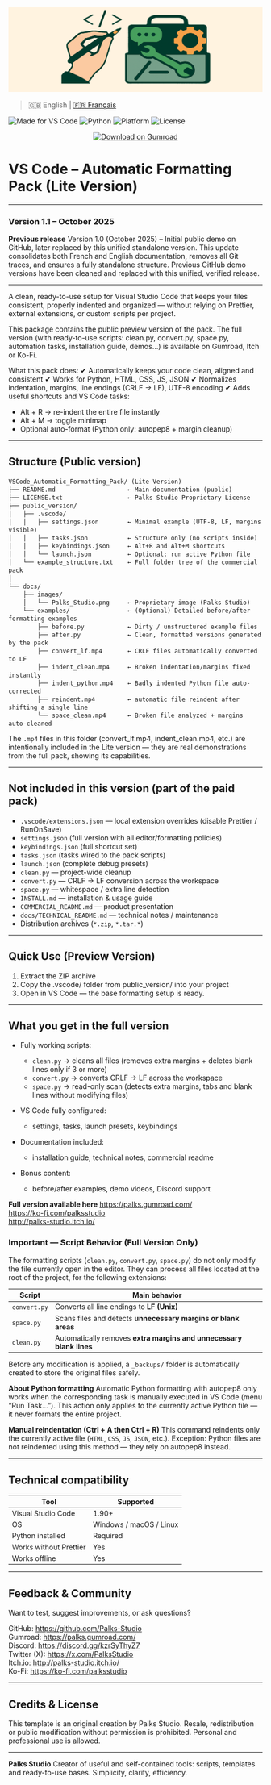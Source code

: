 <p align="center">
  <img src="docs/images/Palks_Studio.png" alt="VS Code Pack - Palks Studio">
</p>

> 🇬🇧 English | [🇫🇷 Français](./README_FR.md)

![Made for VS Code](https://img.shields.io/badge/Editor-VS%20Code-blue.svg)
![Python](https://img.shields.io/badge/Python-3.x-yellow.svg)
![Platform](https://img.shields.io/badge/OS-Windows%20%7C%20macOS%20%7C%20Linux-lightgrey.svg)
![License](https://img.shields.io/badge/License-LICENCE.txt-lightgreen.svg)

<p align="center">
  <a href="https://palks.gumroad.com/" target="_blank">
    <img src="https://img.shields.io/badge/Download%20on-Gumroad-orange?style=for-the-badge" alt="Download on Gumroad">
  </a>
</p>

# VS Code – Automatic Formatting Pack (Lite Version)

---

### Version 1.1 – October 2025

**Previous release** Version 1.0 (October 2025) – Initial public demo on GitHub, later replaced by this unified standalone version.
This update consolidates both French and English documentation, removes all Git traces, and ensures a fully standalone structure.
Previous GitHub demo versions have been cleaned and replaced with this unified, verified release.

---

A clean, ready-to-use setup for Visual Studio Code that keeps your files consistent, properly indented and organized — without relying on Prettier, external extensions, or custom scripts per project.

This package contains the public preview version of the pack.
The full version (with ready-to-use scripts: clean.py, convert.py, space.py, automation tasks, installation guide, demos…) is available on Gumroad, Itch or Ko-Fi.

What this pack does:
✔ Automatically keeps your code clean, aligned and consistent
✔ Works for Python, HTML, CSS, JS, JSON
✔ Normalizes indentation, margins, line endings (CRLF → LF), UTF-8 encoding
✔ Adds useful shortcuts and VS Code tasks:
- Alt + R → re-indent the entire file instantly
- Alt + M → toggle minimap
- Optional auto-format (Python only: autopep8 + margin cleanup)

---

## Structure (Public version)

```
VSCode_Automatic_Formatting_Pack/ (Lite Version)
├── README.md                    ← Main documentation (public)
├── LICENSE.txt                  ← Palks Studio Proprietary License
├── public_version/
│   ├── .vscode/
│   │   ├── settings.json        ← Minimal example (UTF-8, LF, margins visible)
│   │   ├── tasks.json           ← Structure only (no scripts inside)
│   │   ├── keybindings.json     ← Alt+R and Alt+M shortcuts
│   │   └── launch.json          ← Optional: run active Python file
│   └── example_structure.txt    ← Full folder tree of the commercial pack
│
└── docs/
    ├── images/
    │   └── Palks_Studio.png     ← Proprietary image (Palks Studio)
    └── examples/                ← (Optional) Detailed before/after formatting examples
        ├── before.py            ← Dirty / unstructured example files
        ├── after.py             ← Clean, formatted versions generated by the pack
        ├── convert_lf.mp4       ← CRLF files automatically converted to LF
        ├── indent_clean.mp4     ← Broken indentation/margins fixed instantly
        ├── indent_python.mp4    ← Badly indented Python file auto-corrected
        ├── reindent.mp4         ← automatic file reindent after shifting a single line
        └── space_clean.mp4      ← Broken file analyzed + margins auto-cleaned
```


The `.mp4` files in this folder (convert_lf.mp4, indent_clean.mp4, etc.) are intentionally included in the Lite version — they are real demonstrations from the full pack, showing its capabilities.

---

## Not included in this version (part of the paid pack)

- `.vscode/extensions.json` — local extension overrides (disable Prettier / RunOnSave)
- `settings.json` (full version with all editor/formatting policies)
- `keybindings.json` (full shortcut set)
- `tasks.json` (tasks wired to the pack scripts)
- `launch.json` (complete debug presets)
- `clean.py` — project-wide cleanup
- `convert.py` — CRLF → LF conversion across the workspace
- `space.py` — whitespace / extra line detection
- `INSTALL.md` — installation & usage guide
- `COMMERCIAL_README.md` — product presentation
- `docs/TECHNICAL_README.md` — technical notes / maintenance
- Distribution archives (`*.zip`, `*.tar.*`)

---

## Quick Use (Preview Version)

1. Extract the ZIP archive
2. Copy the .vscode/ folder from public_version/ into your project
3. Open in VS Code — the base formatting setup is ready.

---

## What you get in the full version

- Fully working scripts:
  - `clean.py` → cleans all files (removes extra margins + deletes blank lines only if 3 or more)
  - `convert.py` → converts CRLF → LF across the workspace
  - `space.py` → read-only scan (detects extra margins, tabs and blank lines without modifying files)

- VS Code fully configured:
  - settings, tasks, launch presets, keybindings

- Documentation included:
  - installation guide, technical notes, commercial readme

- Bonus content:
  - before/after examples, demo videos, Discord support

**Full version available here**
https://palks.gumroad.com/  
https://ko-fi.com/palksstudio  
http://palks-studio.itch.io/


### Important — Script Behavior (Full Version Only)

The formatting scripts (`clean.py`, `convert.py`, `space.py`) do not only modify the file currently open in the editor.
They can process all files located at the root of the project, for the following extensions:

| Script       | Main behavior                                                          |
| ------------ | ---------------------------------------------------------------------- |
| `convert.py` | Converts all line endings to **LF (Unix)**                             |
| `space.py`   | Scans files and detects **unnecessary margins or blank areas** |
| `clean.py`   | Automatically removes **extra margins and unnecessary blank lines**     |

Before any modification is applied, a `_backups/` folder is automatically created to store the original files safely.

**About Python formatting**
Automatic Python formatting with autopep8 only works when the corresponding task is manually executed in VS Code (menu “Run Task…”).
This action only applies to the currently active Python file — it never formats the entire project.

**Manual reindentation (Ctrl + A then Ctrl + R)**
This command reindents only the currently active file (`HTML`, `CSS`, `JS`, `JSON`, etc.).
Exception: Python files are not reindented using this method — they rely on autopep8 instead.

---

## Technical compatibility

| Tool                    | Supported |
|-------------------------|-----------|
| Visual Studio Code      | 1.90+  |
| OS                      | Windows / macOS / Linux |
| Python installed        | Required |
| Works without Prettier  | Yes |
| Works offline           | Yes |

---

## Feedback & Community

Want to test, suggest improvements, or ask questions?

GitHub: https://github.com/Palks-Studio  
Gumroad: https://palks.gumroad.com/  
Discord: https://discord.gg/kzrSyThyZ7  
Twitter (X): https://x.com/PalksStudio  
Itch.io: http://palks-studio.itch.io/  
Ko-Fi: https://ko-fi.com/palksstudio

---

## Credits & License

This template is an original creation by Palks Studio.
Resale, redistribution or public modification without permission is prohibited.
Personal and professional use is allowed.

---

**Palks Studio**
Creator of useful and self-contained tools: scripts, templates and ready-to-use bases.
Simplicity, clarity, efficiency.

